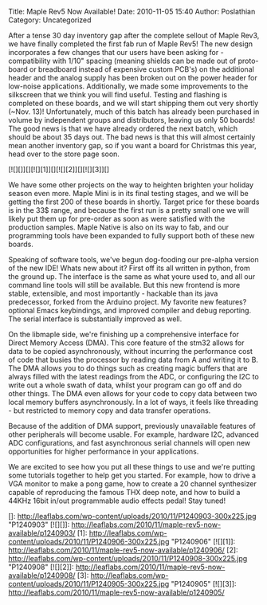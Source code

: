 Title: Maple Rev5 Now Available!
Date: 2010-11-05 15:40
Author: Poslathian
Category: Uncategorized

After a tense 30 day inventory gap after the complete sellout of Maple
Rev3, we have finally completed the first fab run of Maple Rev5! The new
design incorporates a few changes that our users have been asking for -
compatibility with 1/10" spacing (meaning shields can be made out of
proto-board or breadboard instead of expensive custom PCB's) on the
additional header and the analog supply has been broken out on the power
header for low-noise applications. Additionally, we made some
improvements to the silkscreen that we think you will find useful.
Testing and flashing is completed on these boards, and we will start
shipping them out very shortly (\~Nov. 13)! Unfortunately, much of this
batch has already been purchased in volume by independent groups and
distributors, leaving us only 50 boards! The good news is that we have
already ordered the next batch, which should be about 35 days out. The
bad news is that this will almost certainly mean another inventory gap,
so if you want a board for Christmas this year, head over to the store
page soon.

[![][]][][![][1]][][![][2]][][![][3]][]

We have some other projects on the way to heighten brighten your holiday
season even more. Maple Mini is in its final testing stages, and we will
be getting the first 200 of these boards in shortly. Target price for
these boards is in the 33\$ range, and because the first run is a pretty
small one we will likely put them up for pre-order as soon as were
satisfied with the production samples. Maple Native is also on its way
to fab, and our programming tools have been expanded to fully support
both of these new boards.

Speaking of software tools, we've begun dog-fooding our pre-alpha
version of the new IDE! Whats new about it? First off its all written in
python, from the ground up. The interface is the same as what youre used
to, and all our command line tools will still be available. But this new
frontend is more stable, extensible, and most importantly - hackable
than its java predecessor, forked from the Arduino project. My favorite
new features? optional Emacs keybindings, and improved compiler and
debug reporting. The serial interface is substantially improved as well.

On the libmaple side, we're finishing up a comprehensive interface for
Direct Memory Access (DMA). This core feature of the stm32 allows for
data to be copied asynchronously, without incurring the performance cost
of code that busies the processor by reading data from A and writing it
to B. The DMA allows you to do things such as creating magic buffers
that are always filled with the latest readings from the ADC, or
configuring the I2C to write out a whole swath of data, whilst your
program can go off and do other things. The DMA even allows for your
code to copy data between two local memory buffers asynchronously. In a
lot of ways, it feels like threading - but restricted to memory copy and
data transfer operations.

Because of the addition of DMA support, previously unavailable features
of other peripherals will become usable. For example, hardware I2C,
advanced ADC configurations, and fast asynchronous serial channels will
open new opportunities for higher performance in your applications.

We are excited to see how you put all these things to use and we're
putting some tutorials together to help get you started. For example,
how to drive a VGA monitor to make a pong game, how to create a 20
channel synthesizer capable of reproducing the famous THX deep note, and
how to build a 44KHz 16bit in/out programmable audio effects pedal! Stay
tuned!

  []: http://leaflabs.com/wp-content/uploads/2010/11/P1240903-300x225.jpg
    "P1240903"
  [![][]]: http://leaflabs.com/2010/11/maple-rev5-now-available/p1240903/
  [1]: http://leaflabs.com/wp-content/uploads/2010/11/P1240906-300x225.jpg
    "P1240906"
  [![][1]]: http://leaflabs.com/2010/11/maple-rev5-now-available/p1240906/
  [2]: http://leaflabs.com/wp-content/uploads/2010/11/P1240908-300x225.jpg
    "P1240908"
  [![][2]]: http://leaflabs.com/2010/11/maple-rev5-now-available/p1240908/
  [3]: http://leaflabs.com/wp-content/uploads/2010/11/P1240905-300x225.jpg
    "P1240905"
  [![][3]]: http://leaflabs.com/2010/11/maple-rev5-now-available/p1240905/
